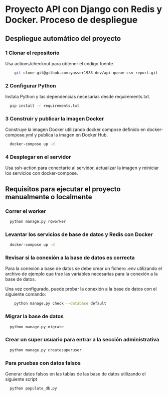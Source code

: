 
# Proyecto API con Django con Redis y Docker. Proceso de despliegue

## Despliegue automático del proyecto

### 1 Clonar el repositorio
Usa actions/checkout para obtener el código fuente.
```bash
    git clone git@github.com:yasser1983-dev/api-queue-csv-report.git
```
### 2 Configurar Python
Instala Python y las dependencias necesarias desde requirements.txt.
```bash
  pip install -r requirements.txt
```

### 3 Construir y publicar la imagen Docker
Construye la imagen Docker utilizando docker compose definido en docker-compose.yml y publica la imagen en Docker Hub.
```bash
  docker-compose up -d
```

### 4 Desplegar en el servidor

Usa ssh-action para conectarte al servidor, actualizar la imagen y reiniciar los servicios con docker-compose.


## Requisitos para ejecutar el proyecto manualmente o localmente

### Correr el worker
```bash
  python manage.py rqworker
```

### Levantar los servicios de base de datos y Redis con Docker
```bash
  docker-compose up -d
```

### Revisar si la conexión a la base de datos es correcta

Para la conexión  a base de datos se debe crear un fichero .env utilizando el archivo de ejemplo que trae las variables
necesarias para la conexión a la base de datos. 

Una vez configurado, puede probar la conexión a la base de datos con el siguiente comando:

```bash
    python manage.py check --database default
```

### Migrar la base de datos
```bash
  python manage.py migrate
```

### Crear un super usuario para entrar a la sección administrativa
```bash
  python manage.py createsuperuser 
```

### Para pruebas con datos falsos

Generar datos falsos en las tablas de las base de datos utilizando el siguiente script
```bash
  python populate_db.py
```

